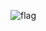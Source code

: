 ![flag](https://user-images.githubusercontent.com/93452091/154839999-b6151b3d-a277-4f2f-8763-39f917f8c816.png)
